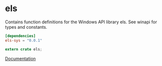 # els #
Contains function definitions for the Windows API library els. See winapi for types and constants.

```toml
[dependencies]
els-sys = "0.0.1"
```

```rust
extern crate els;
```

[Documentation](https://retep998.github.io/doc/winapi/els/)
